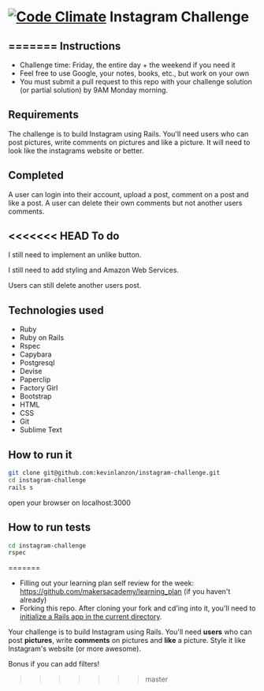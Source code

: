 [![Code Climate](https://codeclimate.com/github/kevinlanzon/instagram-challenge/badges/gpa.svg)](https://codeclimate.com/github/kevinlanzon/instagram-challenge)
Instagram Challenge
==========


=======
Instructions
-------
* Challenge time: Friday, the entire day + the weekend if you need it
* Feel free to use Google, your notes, books, etc., but work on your own
* You must submit a pull request to this repo with your challenge solution (or partial solution) by 9AM Monday morning.

Requirements
----
The challenge is to build Instagram using Rails. You'll need users who can post pictures, write comments on pictures and like a picture. It will need to look like the instagrams website or better.

Completed
----

A user can login into their account, upload a post, comment on a post and like a post. A user can delete their own comments but not another users comments.

<<<<<<< HEAD
To do
----

I still need to implement an unlike button.

I still need to add styling and Amazon Web Services.

Users can still delete another users post.


Technologies used
----
- Ruby
- Ruby on Rails
- Rspec
- Capybara
- Postgresql
- Devise
- Paperclip
- Factory Girl
- Bootstrap
- HTML
- CSS
- Git
- Sublime Text


How to run it
----
```sh
git clone git@github.com:kevinlanzon/instagram-challenge.git
cd instagram-challenge
rails s
```
open your browser on localhost:3000

How to run tests
----
```sh
cd instagram-challenge
rspec
```
=======
* Filling out your learning plan self review for the week: https://github.com/makersacademy/learning_plan (if you haven't already)
* Forking this repo. After cloning your fork and cd'ing into it, you'll need to [initialize a Rails app in the current directory](http://blog.jasonmeridth.com/posts/create-rails-application-in-current-directory/).

Your challenge is to build Instagram using Rails. You'll need **users** who can post **pictures**, write **comments** on pictures and **like** a picture. Style it like Instagram's website (or more awesome).

Bonus if you can add filters!
>>>>>>> master

